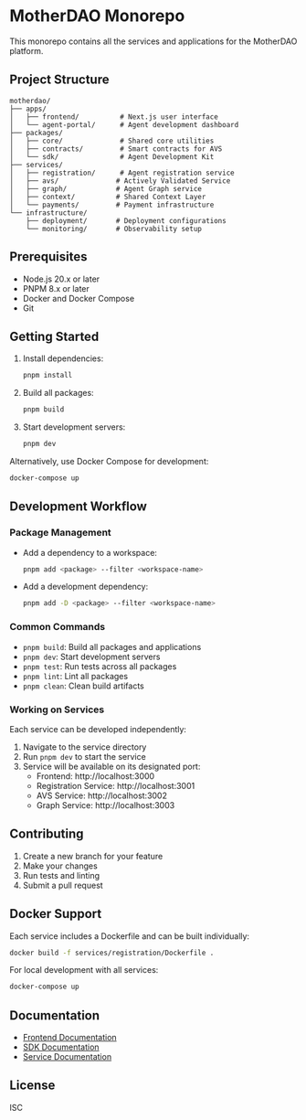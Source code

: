 # MotherDAO Monorepo

This monorepo contains all the services and applications for the MotherDAO platform.

## Project Structure

```
motherdao/
├── apps/
│   ├── frontend/          # Next.js user interface
│   └── agent-portal/      # Agent development dashboard
├── packages/
│   ├── core/              # Shared core utilities
│   ├── contracts/         # Smart contracts for AVS
│   └── sdk/               # Agent Development Kit
├── services/
│   ├── registration/      # Agent registration service
│   ├── avs/              # Actively Validated Service
│   ├── graph/            # Agent Graph service
│   ├── context/          # Shared Context Layer
│   └── payments/         # Payment infrastructure
└── infrastructure/
    ├── deployment/       # Deployment configurations
    └── monitoring/       # Observability setup
```

## Prerequisites

- Node.js 20.x or later
- PNPM 8.x or later
- Docker and Docker Compose
- Git

## Getting Started

1. Install dependencies:
   ```bash
   pnpm install
   ```

2. Build all packages:
   ```bash
   pnpm build
   ```

3. Start development servers:
   ```bash
   pnpm dev
   ```

Alternatively, use Docker Compose for development:
```bash
docker-compose up
```

## Development Workflow

### Package Management

- Add a dependency to a workspace:
  ```bash
  pnpm add <package> --filter <workspace-name>
  ```

- Add a development dependency:
  ```bash
  pnpm add -D <package> --filter <workspace-name>
  ```

### Common Commands

- `pnpm build`: Build all packages and applications
- `pnpm dev`: Start development servers
- `pnpm test`: Run tests across all packages
- `pnpm lint`: Lint all packages
- `pnpm clean`: Clean build artifacts

### Working on Services

Each service can be developed independently:

1. Navigate to the service directory
2. Run `pnpm dev` to start the service
3. Service will be available on its designated port:
   - Frontend: http://localhost:3000
   - Registration Service: http://localhost:3001
   - AVS Service: http://localhost:3002
   - Graph Service: http://localhost:3003

## Contributing

1. Create a new branch for your feature
2. Make your changes
3. Run tests and linting
4. Submit a pull request

## Docker Support

Each service includes a Dockerfile and can be built individually:

```bash
docker build -f services/registration/Dockerfile .
```

For local development with all services:

```bash
docker-compose up
```

## Documentation

- [Frontend Documentation](./apps/frontend/README.md)
- [SDK Documentation](./packages/sdk/README.md)
- [Service Documentation](./services/README.md)

## License

ISC
